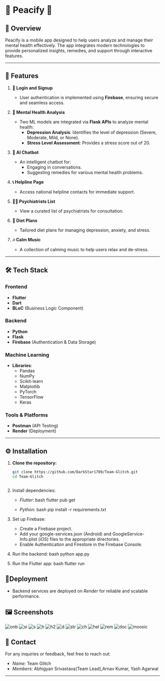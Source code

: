 # 🌸 **Peacify** 🌸

## 📜 **Overview**
Peacify is a mobile app designed to help users analyze and manage their mental health effectively. The app integrates modern technologies to provide personalized insights, remedies, and support through interactive features.

---

## 🌟 **Features**

1. **🛂 Login and Signup**
   - User authentication is implemented using **Firebase**, ensuring secure and seamless access.

2. **🧠 Mental Health Analysis**
   - Two ML models are integrated via **Flask APIs** to analyze mental health:
     - **Depression Analysis**: Identifies the level of depression (Severe, Moderate, Mild, or None).
     - **Stress Level Assessment**: Provides a stress score out of 20.

3. **🤖 AI Chatbot**
   - An intelligent chatbot for:
     - Engaging in conversations.
     - Suggesting remedies for various mental health problems.

4. **📞 Helpline Page**
   - Access national helpline contacts for immediate support.

5. **🧑‍⚕️ Psychiatrists List**
   - View a curated list of psychiatrists for consultation.

6. **🥗 Diet Plans**
   - Tailored diet plans for managing depression, anxiety, and stress.

7. **🎶 Calm Music**
   - A collection of calming music to help users relax and de-stress.

---

## 🛠️ **Tech Stack**

### **Frontend**
- **Flutter**  
- **Dart**  
- **BLoC** (Business Logic Component)

### **Backend**
- **Python**  
- **Flask**  
- **Firebase** (Authentication & Data Storage)

### **Machine Learning**
- **Libraries**:
  - Pandas
  - NumPy
  - Scikit-learn
  - Matplotlib
  - PyTorch
  - TensorFlow
  - Keras

### **Tools & Platforms**
- **Postman** (API Testing)
- **Render** (Deployment)

---

## ⚙️ **Installation**

1. **Clone the repository:**
   ```bash
   git clone https://github.com/DarkStar1709/Team-Glitch.git
   cd Team-Glitch

   

2. Install dependencies:
   - *Flutter*:
     bash
     flutter pub get
     
   - *Python*:
     bash
     pip install -r requirements.txt
     

3. Set up Firebase:
   - Create a Firebase project.
   - Add your google-services.json (Android) and GoogleService-Info.plist (iOS) files to the appropriate directories.
   - Enable Authentication and Firestore in the Firebase Console.

4. Run the backend:
   bash
   python app.py
   

5. Run the Flutter app:
   bash
   flutter run
   

## 🚀Deployment
- Backend services are deployed on *Render* for reliable and scalable performance.

## 🖼️ Screenshots
![onb](https://github.com/user-attachments/assets/022f9f75-50ad-40d2-b2f2-309ed14fc3a5)
![si](https://github.com/user-attachments/assets/60e0a768-48d8-42cf-b49b-79c7936b7e56)
![s](https://github.com/user-attachments/assets/17b84ceb-b67d-4cca-9dfb-33320aff4ace)
![h](https://github.com/user-attachments/assets/8200c512-6dbc-4cd6-acc3-95a2b36b9c62)
![h2](https://github.com/user-attachments/assets/30439f29-e667-4db6-99ea-80312ca29829)
![d](https://github.com/user-attachments/assets/7396d398-6237-49c1-bf38-f0409a25d490)
![str](https://github.com/user-attachments/assets/0dcda192-f7ec-46f9-ac9b-9d8e1304b3d7)
![ch](https://github.com/user-attachments/assets/b8b4e760-f5aa-4f30-a8b4-27b7cfe84d78)
![hel](https://github.com/user-attachments/assets/2b1e5468-0232-449a-9992-678d9378f1ca)
![rem](https://github.com/user-attachments/assets/7f841884-a4ca-4235-9251-971f7358b768)
![doc](https://github.com/user-attachments/assets/5225f6d5-1a1d-4d3f-a516-be0cec31753f)
![moosic](https://github.com/user-attachments/assets/fb4fb7cf-5bfa-438b-9cfb-f3f2e53e678c)

## 📧 Contact
For any inquiries or feedback, feel free to reach out:
- *Name:* Team Glitch
- *Members:* Abhigyan Srivastava(Team Lead),Arnav Kumar, Yash Agarwal

---

